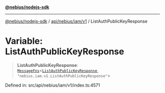 [**@nebius/nodejs-sdk**](../../../../../README.md)

***

[@nebius/nodejs-sdk](../../../../../README.md) / [api/nebius/iam/v1](../README.md) / ListAuthPublicKeyResponse

# Variable: ListAuthPublicKeyResponse

> **ListAuthPublicKeyResponse**: [`MessageFns`](../../../../../runtime/protos/core/interfaces/MessageFns.md)\<[`ListAuthPublicKeyResponse`](../interfaces/ListAuthPublicKeyResponse.md), `"nebius.iam.v1.ListAuthPublicKeyResponse"`\>

Defined in: src/api/nebius/iam/v1/index.ts:4571
